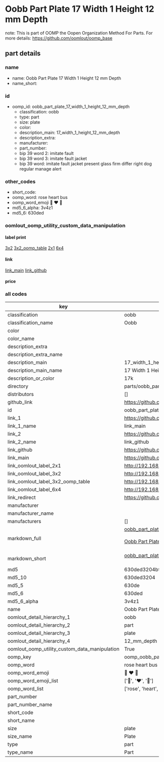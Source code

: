 # Oobb Part Plate 17 Width 1 Height 12 mm Depth  

note: This is part of OOMP the Oopen Organization Method For Parts. For more details: https://github.com/oomlout/oomp_base

##  part details
  







### name
* name: Oobb Part Plate 17 Width 1 Height 12 mm Depth
* name_short: 
### id
* oomp_id: oobb_part_plate_17_width_1_height_12_mm_depth
  * classification: oobb
  * type: part
  * size: plate
  * color: 
  * description_main: 17_width_1_height_12_mm_depth
  * description_extra: 
  * manufacturer: 
  * part_number: 
  * bip 39 word 2: imitate fault
  * bip 39 word 3: imitate fault jacket
  * bip 39 word: imitate fault jacket present glass firm differ right dog regular manage alert

### other_codes
* short_code: 
* oomp_word: rose heart bus
* oomp_word_emoji :rose: :heart: :bus:
* md5_6_alpha: 3v4z1
* md5_6: 630ded






### oomlout_oomp_utility_custom_data_manipulation
#### label print
[3x2](http://192.168.1.245:1112/?label=oomp%203v4z1)
[3x2_oomp_table](http://192.168.1.108:1112/?label=oomp%203v4z1)
[2x1](http://192.168.1.242:1112/?label=oomp%203v4z1)
[6x4](http://192.168.1.55:1112/?label=oomp%203v4z1)    

#### link

[link_main](https://github.com/oomlout/oomlout_oomp_version_1_messy/tree/main/parts/oobb_part_plate_17_width_1_height_12_mm_depth) [link_github](https://github.com/oomlout/oomlout_oomp_version_1_messy/tree/main/parts/oobb_part_plate_17_width_1_height_12_mm_depth)                             

#### price







### all codes 
| key | value |  
| --- | --- |  
| classification | oobb |  
| classification_name | Oobb |  
| color |  |  
| color_name |  |  
| description_extra |  |  
| description_extra_name |  |  
| description_main | 17_width_1_height_12_mm_depth |  
| description_main_name | 17 Width 1 Height 12 mm Depth |  
| description_or_color | 17k |  
| directory | parts/oobb_part_plate_17_width_1_height_12_mm_depth |  
| distributors | [] |  
| github_link | https://github.com/oomlout/oomlout_oomp_part_src/tree/main/parts/oobb_part_plate_17_width_1_height_12_mm_depth |  
| id | oobb_part_plate_17_width_1_height_12_mm_depth |  
| link_1 | https://github.com/oomlout/oomlout_oomp_version_1_messy/tree/main/parts/oobb_part_plate_17_width_1_height_12_mm_depth |  
| link_1_name | link_main |  
| link_2 | https://github.com/oomlout/oomlout_oomp_version_1_messy/tree/main/parts/oobb_part_plate_17_width_1_height_12_mm_depth |  
| link_2_name | link_github |  
| link_github | https://github.com/oomlout/oomlout_oomp_version_1_messy/tree/main/parts/oobb_part_plate_17_width_1_height_12_mm_depth |  
| link_main | https://github.com/oomlout/oomlout_oomp_version_1_messy/tree/main/parts/oobb_part_plate_17_width_1_height_12_mm_depth |  
| link_oomlout_label_2x1 | http://192.168.1.242:1112/?label=oomp%203v4z1 |  
| link_oomlout_label_3x2 | http://192.168.1.245:1112/?label=oomp%203v4z1 |  
| link_oomlout_label_3x2_oomp_table | http://192.168.1.108:1112/?label=oomp%203v4z1 |  
| link_oomlout_label_6x4 | http://192.168.1.55:1112/?label=oomp%203v4z1 |  
| link_redirect | https://github.com/oomlout/oomlout_oomp_version_1_messy/tree/main/parts/oobb_part_plate_17_width_1_height_12_mm_depth |  
| manufacturer |  |  
| manufacturer_name |  |  
| manufacturers | [] |  
| markdown_full | [oobb_part_plate_17_width_1_height_12_mm_depth](none)<br>[](none)<br>[Oobb Part Plate 17 Width 1 Height 12 Mm Depth](none)<br><br> |  
| markdown_short | [oobb_part_plate_17_width_1_height_12_mm_depth](none)<br><br> |  
| md5 | 630ded3204b9c7b95d317aa0ee14fb8b |  
| md5_10 | 630ded3204 |  
| md5_5 | 630de |  
| md5_6 | 630ded |  
| md5_6_alpha | 3v4z1 |  
| name | Oobb Part Plate 17 Width 1 Height 12 mm Depth |  
| oomlout_detail_hierarchy_1 | oobb |  
| oomlout_detail_hierarchy_2 | part |  
| oomlout_detail_hierarchy_3 | plate |  
| oomlout_detail_hierarchy_4 | 12_mm_depth |  
| oomlout_oomp_utility_custom_data_manipulation | True |  
| oomp_key | oomp_oobb_part_plate_17_width_1_height_12_mm_depth |  
| oomp_word | rose heart bus |  
| oomp_word_emoji | :rose: :heart: :bus: |  
| oomp_word_emoji_list | [':rose:', ':heart:', ':bus:'] |  
| oomp_word_list | ['rose', 'heart', 'bus'] |  
| part_number |  |  
| part_number_name |  |  
| short_code |  |  
| short_name |  |  
| size | plate |  
| size_name | Plate |  
| type | part |  
| type_name | Part |  
